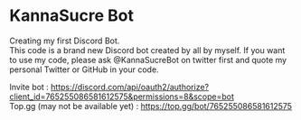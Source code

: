 # KannaSucre Bot
Creating my first Discord Bot.  
This code is a brand new Discord bot created by all by myself.
If you want to use my code, please ask @KannaSucreBot on twitter first and quote my personal Twitter or GitHub in your code.

Invite bot : https://discord.com/api/oauth2/authorize?client_id=765255086581612575&permissions=8&scope=bot  
Top.gg (may not be available yet) : https://top.gg/bot/765255086581612575  
